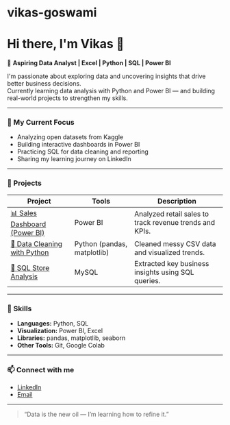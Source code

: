 # vikas-goswami
# Hi there, I'm Vikas 👋

🎯 **Aspiring Data Analyst | Excel | Python | SQL | Power BI**

I'm passionate about exploring data and uncovering insights that drive better business decisions.  
Currently learning data analysis with Python and Power BI — and building real-world projects to strengthen my skills.

---

### 🧠 My Current Focus
- Analyzing open datasets from Kaggle
- Building interactive dashboards in Power BI
- Practicing SQL for data cleaning and reporting
- Sharing my learning journey on LinkedIn

---

### 💼 Projects

| Project | Tools | Description |
|----------|-------|--------------|
| [📊 Sales Dashboard (Power BI)](powerbi-sales-dashboard) | Power BI | Analyzed retail sales to track revenue trends and KPIs. |
| [🐍 Data Cleaning with Python](link-to-repo) | Python (pandas, matplotlib) | Cleaned messy CSV data and visualized trends. |
| [💾 SQL Store Analysis](link-to-repo) | MySQL | Extracted key business insights using SQL queries. |

---

### 🧰 Skills
- **Languages:** Python, SQL  
- **Visualization:** Power BI, Excel  
- **Libraries:** pandas, matplotlib, seaborn  
- **Other Tools:** Git, Google Colab

---

### 📫 Connect with me
- [LinkedIn](https://www.linkedin.com/in/vikas-girigoswami-122372201)
- [Email](mailto:vgiri3017@gmail.com)

---

> “Data is the new oil — I’m learning how to refine it.”

